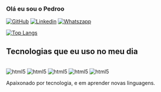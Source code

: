 ### Olá eu sou o Pedroo

[![GitHub](https://img.shields.io/badge/GitHub-100000?style=for-the-badge&logo=github&logoColor=whit)](https://github.com/Pedroo07)
[![Linkedin](https://img.shields.io/badge/LinkedIn-0077B5?style=for-the-badge&logo=linkedin&logoColor=white)](https://www.linkedin.com/in/pedroo-henrique-314677299/)
[![Whatszapp](https://img.shields.io/badge/WhatsApp-25D366?style=for-the-badge&logo=whatsapp&logoColor=white)](https://wa.link/dbp50x)
 
[![Top Langs](https://github-readme-stats.vercel.app/api/top-langs/?username=Pedroo07&layout=donut)](https://github.com/anuraghazra/github-readme-stats)

## Tecnologias que eu uso no meu dia


<div style="display: inline_block"><br/>
<img  alt="html5" src="https://img.shields.io/badge/HTML5-E34F26?style=for-the-badge&logo=html5&logoColor=white">
<img  alt="html5" src="https://img.shields.io/badge/CSS3-1572B6?style=for-the-badge&logo=css3&logoColor=white">
<img  alt="html5" src="https://img.shields.io/badge/JavaScript-F7DF1E?style=for-the-badge&logo=javascript&logoColor=black">
<img  alt="html5" src="https://img.shields.io/badge/TypeScript-007ACC?style=for-the-badge&logo=typescript&logoColor=white">
<img  alt="html5" src="https://img.shields.io/badge/React-20232A?style=for-the-badge&logo=react&logoColor=61DAFB">
<div/>

Apaixonado por tecnologia, e em aprender novas linguagens.
